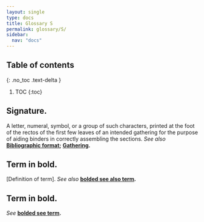 ```yaml
---
layout: single
type: docs
title: Glossary S
permalink: glossary/S/
sidebar:
  nav: "docs"
---
```


## Table of contents
{: .no_toc .text-delta }

1. TOC
{:toc}

## **Signature.**
A letter, numeral, symbol, or a group of such characters, printed at the foot of the rectos of the first few leaves of an intended gathering for the purpose of aiding binders in correctly assembling the sections. *See also* **[Bibliographic format](/DCRMR/glossary/B/#Bibliographic-format);** **[Gathering](/DCRMR/glossary/G/#Gathering).**

## **Term in bold.** 
[Definition of term]. *See also* **[bolded see also term](/DCRMR/glossary/Letter/#bolded-see-also-term).**

## **Term in bold.**
*See* **[bolded see term](/DCRMR/glossary/Letter/#bolded-see-also-term).**